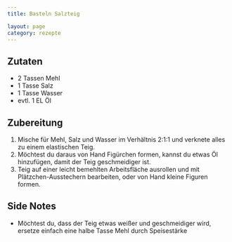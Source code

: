 ```yaml
---
title: Basteln Salzteig

layout: page
category: rezepte
---
```


Zutaten
-------
- 2 Tassen Mehl
- 1 Tasse Salz
- 1 Tasse Wasser
- evtl. 1 EL Öl

Zubereitung
-----------
1. Mische für  Mehl, Salz und Wasser im Verhältnis 2:1:1 und verknete alles zu einem elastischen Teig.
2. Möchtest du daraus von Hand Figürchen formen, kannst du etwas Öl hinzufügen, damit der Teig geschmeidiger ist.
3. Teig auf einer leicht bemehlten Arbeitsfläche ausrollen und mit Plätzchen-Ausstechern bearbeiten, oder von Hand kleine Figuren formen.

Side Notes
----------
- Möchtest du, dass der Teig etwas weißer und geschmeidiger wird, ersetze einfach eine halbe Tasse Mehl durch Speisestärke
